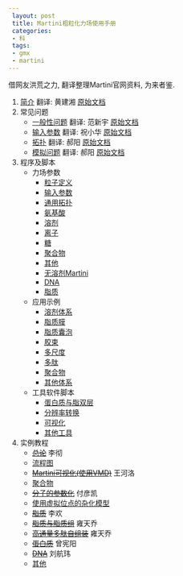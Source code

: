```yaml
---
 layout: post
 title: Martini粗粒化力场使用手册
 categories:
 - 科
 tags:
 - gmx
 - martini
---
```


借网友洪荒之力, 翻译整理Martini官网资料, 为来者鉴.

1. [简介](/2016/08/31/Martini简介/) 翻译: 黄建湘 [原始文档](http://md.chem.rug.nl/index.php/martini)
2. 常见问题
	- [一般性问题](/2016/08/31/Martini常见问题#一般性问题) 翻译: 范新宇 [原始文档](http://md.chem.rug.nl/index.php/faq/general)
	- [输入参数](/2016/08/31/Martini常见问题#输入参数) 翻译: 祝小华 [原始文档](http://md.chem.rug.nl/index.php/faq/input-parameters)
	- [拓扑](/2016/08/31/Martini常见问题#拓扑) 翻译: 郝阳 [原始文档](http://md.chem.rug.nl/index.php/faq/topologies)
	- [模拟问题](/2016/08/31/Martini常见问题#模拟问题) 翻译: 郝阳 [原始文档](http://md.chem.rug.nl/index.php/faq/problems)
3. 程序及脚本
	- 力场参数
		- [粒子定义](http://md.chem.rug.nl/index.php/force-field-parameters/particle-definitions)
		- [输入参数](http://md.chem.rug.nl/index.php/force-field-parameters/input-parameters)
		- [通用拓扑](http://md.chem.rug.nl/index.php/force-field-parameters/general-topology)
		- [氨基酸](http://md.chem.rug.nl/index.php/force-field-parameters/amino-acids)
		- [溶剂](http://md.chem.rug.nl/index.php/force-field-parameters/solvents)
		- [离子](http://md.chem.rug.nl/index.php/force-field-parameters/ions)
		- [糖](http://md.chem.rug.nl/index.php/force-field-parameters/sugars)
		- [聚合物](http://md.chem.rug.nl/index.php/force-field-parameters/polymers)
		- [其他](http://md.chem.rug.nl/index.php/force-field-parameters/others)
		- [无溶剂Martini](http://md.chem.rug.nl/index.php/force-field-parameters/dry-martini)
		- [DNA](http://md.chem.rug.nl/index.php/force-field-parameters/dna)
		- [脂质](http://md.chem.rug.nl/index.php/force-field-parameters/lipids)
	- 应用示例
		- [溶剂体系](http://md.chem.rug.nl/index.php/example-applications2/solvent-systems)
		- [脂质膜](http://md.chem.rug.nl/index.php/example-applications2/lipid-membranes)
		- [脂质囊泡](http://md.chem.rug.nl/index.php/example-applications2/lipid-vesicles)
		- [胶束](http://md.chem.rug.nl/index.php/example-applications2/micelles)
		- [多尺度](http://md.chem.rug.nl/index.php/example-applications2/multiscaling)
		- [多肽](http://md.chem.rug.nl/index.php/example-applications2/peptides)
		- [聚合物](http://md.chem.rug.nl/index.php/example-applications2/polymers)
		- [其他体系](http://md.chem.rug.nl/index.php/example-applications2/other-systems)
	- 工具软件脚本
		- [蛋白质与脂双层](http://md.chem.rug.nl/index.php/tools2/proteins-and-bilayers)
		- [分辨率转换](http://md.chem.rug.nl/index.php/tools2/resolution-transformation)
		- [可视化](http://md.chem.rug.nl/index.php/tools2/visualization)
		- [其他工具](http://md.chem.rug.nl/index.php/tools2/other-tools)
4. 实例教程
	- <del>[总论](http://md.chem.rug.nl/index.php/tutorials-general-introduction)</del> 李彻
	- [流程图](http://md.chem.rug.nl/index.php/tutorials-general-introduction/flowchartfile)
	- <del>[Martini可视化(使用VMD)](http://md.chem.rug.nl/index.php/tutorials-general-introduction/cgviz)</del> 王河洛
	- [聚合物](http://md.chem.rug.nl/index.php/tutorials-general-introduction/martini-tutorials-polymers)
	- <del>[分子的参数化](http://md.chem.rug.nl/index.php/tutorials-general-introduction/parametrzining-new-molecule)</del> 付彦凯
	- [使用虚拟位点的杂化模型](http://md.chem.rug.nl/index.php/tutorials-general-introduction/tutorial-hybrid-model-using-virtual-sites)
	- <del>[脂质](http://md.chem.rug.nl/index.php/tutorials-general-introduction/bilayers)</del> 李欢
	- <del>[脂质与脂质组](http://md.chem.rug.nl/index.php/tutorials-general-introduction/bilayers-2)</del> 雍天乔
	- <del>[高通量多肽自组装](http://md.chem.rug.nl/index.php/tutorials-general-introduction/tutorial-ht-peptide)</del> 雍天乔
	- <del>[蛋白质](http://md.chem.rug.nl/index.php/tutorials-general-introduction/proteins)</del> 曾宪阳
	- <del>[DNA](http://md.chem.rug.nl/index.php/tutorials-general-introduction/tutorial-martini-dna)</del> 刘航玮
	- [其他](http://md.chem.rug.nl/index.php/tutorials-general-introduction/others)
